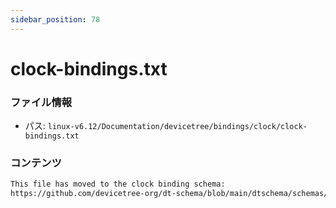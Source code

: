 ```yaml
---
sidebar_position: 78
---
```

# clock-bindings.txt

### ファイル情報

- パス: `linux-v6.12/Documentation/devicetree/bindings/clock/clock-bindings.txt`

### コンテンツ

```txt
This file has moved to the clock binding schema:
https://github.com/devicetree-org/dt-schema/blob/main/dtschema/schemas/clock/clock.yaml

```

